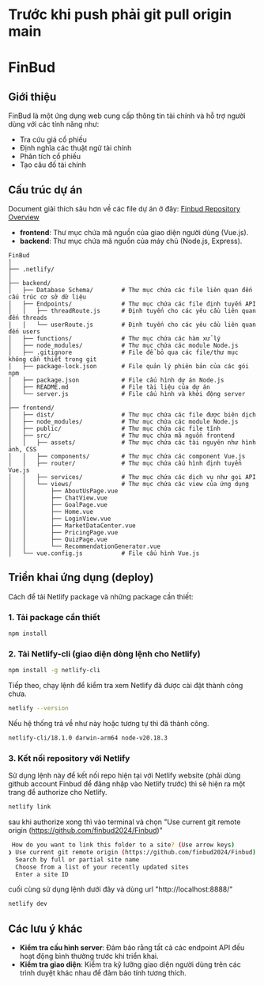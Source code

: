 # Trước khi push phải git pull origin main

# FinBud

## Giới thiệu

FinBud là một ứng dụng web cung cấp thông tin tài chính và hỗ trợ người dùng với các tính năng như:

- Tra cứu giá cổ phiếu
- Định nghĩa các thuật ngữ tài chính
- Phân tích cổ phiếu
- Tạo câu đố tài chính

## Cấu trúc dự án

Document giải thích sâu hơn về các file dự án ở đây: [Finbud Repository Overview](https://docs.google.com/document/d/1TNtH2m3gdHDxftQPXouTAUG8ZS5KFvtng3Kl3ZmVuX0/edit?fbclid=IwY2xjawIhCMBleHRuA2FlbQIxMQABHe1YxYJ_w5b59UivgFiwDaJJcgAOyoSiPFLqyHQF0vqszBJL-c4rdFxB8g_aem_O8G6W-EkpEBovb80vsQKeA&pli=1&tab=t.0)

- **frontend**: Thư mục chứa mã nguồn của giao diện người dùng (Vue.js).
- **backend**: Thư mục chứa mã nguồn của máy chủ (Node.js, Express).

```
FinBud
│
├── .netlify/
│
├── backend/
│   ├── Database Schema/        # Thư mục chứa các file liên quan đến cấu trúc cơ sở dữ liệu
│   ├── Endpoints/              # Thư mục chứa các file định tuyến API
│   │   ├── threadRoute.js      # Định tuyến cho các yêu cầu liên quan đến threads
│   │   └── userRoute.js        # Định tuyến cho các yêu cầu liên quan đến users
│   ├── functions/              # Thư mục chứa các hàm xử lý
│   ├── node_modules/           # Thư mục chứa các module Node.js
│   ├── .gitignore              # File để bỏ qua các file/thư mục không cần thiết trong git
│   ├── package-lock.json       # File quản lý phiên bản của các gói npm
│   ├── package.json            # File cấu hình dự án Node.js
│   ├── README.md               # File tài liệu của dự án
│   └── server.js               # File cấu hình và khởi động server
│
├── frontend/
│   ├── dist/                   # Thư mục chứa các file được biên dịch
│   ├── node_modules/           # Thư mục chứa các module Node.js
│   ├── public/                 # Thư mục chứa các file tĩnh
│   ├── src/                    # Thư mục chứa mã nguồn frontend
│   │   ├── assets/             # Thư mục chứa các tài nguyên như hình ảnh, CSS
│   │   ├── components/         # Thư mục chứa các component Vue.js
│   │   ├── router/             # Thư mục chứa cấu hình định tuyến Vue.js
│   │   ├── services/           # Thư mục chứa các dịch vụ như gọi API
│   │   └── views/              # Thư mục chứa các view của ứng dụng
│   │       ├── AboutUsPage.vue
│   │       ├── ChatView.vue
│   │       ├── GoalPage.vue
│   │       ├── Home.vue
│   │       ├── LoginView.vue
│   │       ├── MarketDataCenter.vue
│   │       ├── PricingPage.vue
│   │       ├── QuizPage.vue
│   │       └── RecommendationGenerator.vue
│   └── vue.config.js           # File cấu hình Vue.js
```

## Triển khai ứng dụng (deploy)

Cách để tải Netlify package và những package cần thiết:

### 1. Tải package cần thiết

```sh
npm install
```

### 2. Tải Netlify-cli (giao diện dòng lệnh cho Netlify)

```sh
npm install -g netlify-cli
```

Tiếp theo, chạy lệnh để kiểm tra xem Netlify đã được cài đặt thành công chưa.

```sh
netlify --version
```

Nếu hệ thống trả về như này hoặc tương tự thì đã thành công.

```sh
netlify-cli/18.1.0 darwin-arm64 node-v20.18.3
```

### 3. Kết nối repository với Netlify

Sử dụng lệnh này để kết nối repo hiện tại với Netlify website (phải dùng github account Finbud để đăng nhập vào Netlify trước) thì sẽ hiện ra một trang để authorize cho Netlify.

```sh
netlify link
```

sau khi authorize xong thì vào terminal và chọn "Use current git remote origin (https://github.com/finbud2024/Finbud)"

```sh
 How do you want to link this folder to a site? (Use arrow keys)
❯ Use current git remote origin (https://github.com/finbud2024/Finbud)
  Search by full or partial site name
  Choose from a list of your recently updated sites
  Enter a site ID
```

cuối cùng sử dụng lệnh dưới đây và dùng url "http://localhost:8888/"

```sh
netlify dev
```

## Các lưu ý khác

- **Kiểm tra cấu hình server**: Đảm bảo rằng tất cả các endpoint API đều hoạt động bình thường trước khi triển khai.
- **Kiểm tra giao diện**: Kiểm tra kỹ lưỡng giao diện người dùng trên các trình duyệt khác nhau để đảm bảo tính tương thích.
